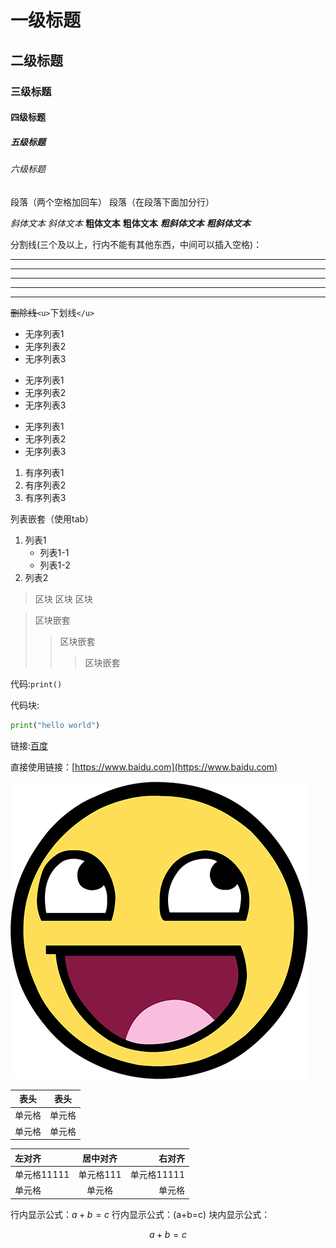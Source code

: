 # 一级标题

## 二级标题

### 三级标题

#### 四级标题

##### 五级标题

###### 六级标题

段落（两个空格加回车）
段落（在段落下面加分行）

*斜体文本*
_斜体文本_
**粗体文本**
__粗体文本__
***粗斜体文本***
___粗斜体文本___

分割线(三个及以上，行内不能有其他东西，中间可以插入空格)：

---

---

---

---

---

~~删除线~~`<u>`下划线`</u>`

* 无序列表1
* 无序列表2
* 无序列表3

+ 无序列表1
+ 无序列表2
+ 无序列表3

- 无序列表1
- 无序列表2
- 无序列表3

1. 有序列表1
2. 有序列表2
3. 有序列表3

列表嵌套（使用tab）

1. 列表1
   * 列表1-1
   * 列表1-2
2. 列表2

> 区块
> 区块
> 区块

> 区块嵌套
>
>> 区块嵌套
>>
>>> 区块嵌套
>>>
>>

代码:`print()`

代码块:

```python
print("hello world")

```

链接:[百度](https://www.baidu.com)

直接使用链接：[https://www.baidu.com](https://www.baidu.com)

![alt 图标](../resources/img/awesomeface.png)

| 表头   | 表头   |
| ------ | ------ |
| 单元格 | 单元格 |
| 单元格 | 单元格 |

| 左对齐      | 居中对齐 |      右对齐 |
| :---------- | :-------: | ----------: |
| 单元格11111 | 单元格111 | 单元格11111 |
| 单元格      |  单元格  |      单元格 |

行内显示公式：$a+b=c$
行内显示公式：\(a+b=c\)
块内显示公式：

$$
a+b=c
$$
